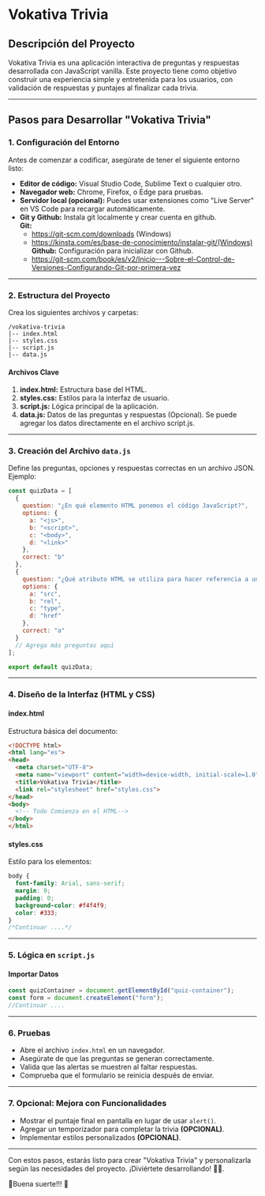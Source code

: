 # Vokativa Trivia

## Descripción del Proyecto

Vokativa Trivia es una aplicación interactiva de preguntas y respuestas desarrollada con JavaScript vanilla. Este proyecto tiene como objetivo construir una experiencia simple y entretenida para los usuarios, con validación de respuestas y puntajes al finalizar cada trivia.

---

## Pasos para Desarrollar "Vokativa Trivia"

### 1. Configuración del Entorno

Antes de comenzar a codificar, asegúrate de tener el siguiente entorno listo:

- **Editor de código:** Visual Studio Code, Sublime Text o cualquier otro.
- **Navegador web:** Chrome, Firefox, o Edge para pruebas.
- **Servidor local (opcional):** Puedes usar extensiones como "Live Server" en VS Code para recargar automáticamente.
- **Git y Github:** Instala git localmente y crear cuenta en github. <br>
 **Git:**
  - https://git-scm.com/downloads (Windows)
  - https://kinsta.com/es/base-de-conocimiento/instalar-git/(Windows)
   **Github:** Configuración para inicializar con Github.
   - https://git-scm.com/book/es/v2/Inicio---Sobre-el-Control-de-Versiones-Configurando-Git-por-primera-vez


---

### 2. Estructura del Proyecto

Crea los siguientes archivos y carpetas:

```
/vokativa-trivia
|-- index.html
|-- styles.css
|-- script.js
|-- data.js
```

#### Archivos Clave

1. **index.html:** Estructura base del HTML.
2. **styles.css:** Estilos para la interfaz de usuario.
3. **script.js:** Lógica principal de la aplicación.
4. **data.js:** Datos de las preguntas y respuestas (Opcional). Se puede agregar los datos directamente en el archivo script.js.

---

### 3. Creación del Archivo `data.js`

Define las preguntas, opciones y respuestas correctas en un archivo JSON. Ejemplo:

```javascript
const quizData = [
  {
    question: "¿En qué elemento HTML ponemos el código JavaScript?",
    options: {
      a: "<js>",
      b: "<script>",
      c: "<body>",
      d: "<link>"
    },
    correct: "b"
  },
  {
    question: "¿Qué atributo HTML se utiliza para hacer referencia a un archivo JavaScript externo?",
    options: {
      a: "src",
      b: "rel",
      c: "type",
      d: "href"
    },
    correct: "a"
  }
  // Agrega más preguntas aquí
];

export default quizData;
```

---

### 4. Diseño de la Interfaz (HTML y CSS)

#### index.html

Estructura básica del documento:

```html
<!DOCTYPE html>
<html lang="es">
<head>
  <meta charset="UTF-8">
  <meta name="viewport" content="width=device-width, initial-scale=1.0">
  <title>Vokativa Trivia</title>
  <link rel="stylesheet" href="styles.css">
</head>
<body>
  <!-- Todo Comienza en el HTML-->
</body>
</html>
```

#### styles.css

Estilo para los elementos:

```css
body {
  font-family: Arial, sans-serif;
  margin: 0;
  padding: 0;
  background-color: #f4f4f9;
  color: #333;
}
/*Continuar ....*/
```

---

### 5. Lógica en `script.js`

#### Importar Datos

```javascript
const quizContainer = document.getElementById("quiz-container");
const form = document.createElement("form");
//Continuar ....

```

---

### 6. Pruebas

- Abre el archivo `index.html` en un navegador.
- Asegúrate de que las preguntas se generan correctamente.
- Valida que las alertas se muestren al faltar respuestas.
- Comprueba que el formulario se reinicia después de enviar.

---

### 7. Opcional: Mejora con Funcionalidades

- Mostrar el puntaje final en pantalla en lugar de usar `alert()`.
- Agregar un temporizador para completar la trivia **(OPCIONAL)**.
- Implementar estilos personalizados **(OPCIONAL)**.

---

Con estos pasos, estarás listo para crear "Vokativa Trivia" y personalizarla según las necesidades del proyecto. ¡Diviértete desarrollando! 👩‍💻.

🌟Buena suerte!!! 🙌

